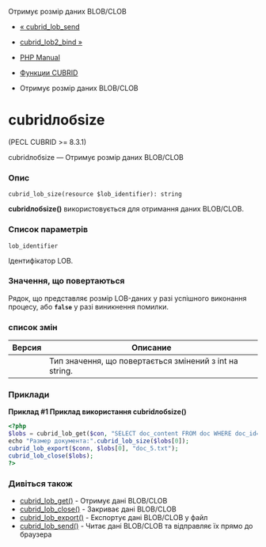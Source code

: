 Отримує розмір даних BLOB/CLOB

-   [« cubrid\_lob\_send](function.cubrid-lob-send.html)
    
-   [cubrid\_lob2\_bind »](function.cubrid-lob2-bind.html)
    
-   [PHP Manual](index.html)
    
-   [Функции CUBRID](ref.cubrid.html)
    
-   Отримує розмір даних BLOB/CLOB
    

# cubridлобsize

(PECL CUBRID >= 8.3.1)

cubridлобsize — Отримує розмір даних BLOB/CLOB

### Опис

```methodsynopsis
cubrid_lob_size(resource $lob_identifier): string
```

**cubridлобsize()** використовується для отримання даних BLOB/CLOB.

### Список параметрів

`lob_identifier`

Ідентифікатор LOB.

### Значення, що повертаються

Рядок, що представляє розмір LOB-даних у разі успішного виконання процесу, або **`false`** у разі виникнення помилки.

### список змін

| Версия | Описание                                                |
|--------|---------------------------------------------------------|
|        | Тип значення, що повертається змінений з int на string. |

### Приклади

**Приклад #1 Приклад використання **cubridлобsize()****

```php
<?php
$lobs = cubrid_lob_get($con, "SELECT doc_content FROM doc WHERE doc_id=5");
echo "Размер документа:".cubrid_lob_size($lobs[0]);
cubrid_lob_export($conn, $lobs[0], "doc_5.txt");
cubrid_lob_close($lobs);
?>
```

### Дивіться також

-   [cubrid\_lob\_get()](function.cubrid-lob-get.html) - Отримує дані BLOB/CLOB
-   [cubrid\_lob\_close()](function.cubrid-lob-close.html) - Закриває дані BLOB/CLOB
-   [cubrid\_lob\_export()](function.cubrid-lob-export.html) - Експортує дані BLOB/CLOB у файл
-   [cubrid\_lob\_send()](function.cubrid-lob-send.html) - Читає дані BLOB/CLOB та відправляє їх прямо до браузера